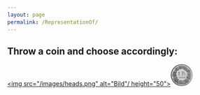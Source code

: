 ```yaml
---
layout: page
permalink: /RepresentationOf/
---
```



## Throw a coin and choose accordingly:
<a href="http://ww3.unipark.de/uc/CDS/6d56/" ><img src="/images/heads.png" alt="Bild"/ height="50"></a><a href="http://ww3.unipark.de/uc/CDS/5c4b/" ><img src="/images/tails.png" alt="Bild" height="50"/></a>
